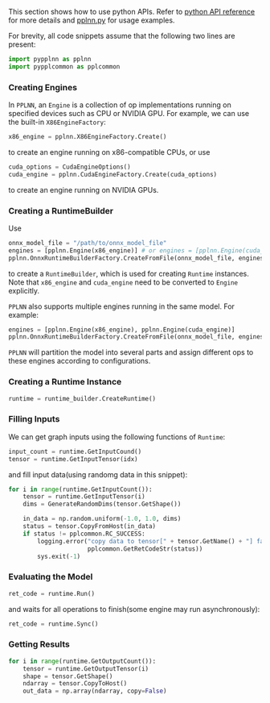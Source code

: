 This section shows how to use python APIs. Refer to [python API reference](python-api-reference.md) for more details and [pplnn.py](../../tools/pplnn.py) for usage examples.

For brevity, all code snippets assume that the following two lines are present:

```python
import pypplnn as pplnn
import pypplcommon as pplcommon
```

### Creating Engines

In `PPLNN`, an `Engine` is a collection of op implementations running on specified devices such as CPU or NVIDIA GPU. For example, we can use the built-in `X86EngineFactory`:

```python
x86_engine = pplnn.X86EngineFactory.Create()
```

to create an engine running on x86-compatible CPUs, or use

```python
cuda_options = CudaEngineOptions()
cuda_engine = pplnn.CudaEngineFactory.Create(cuda_options)
```

to create an engine running on NVIDIA GPUs.

### Creating a RuntimeBuilder

Use

```python
onnx_model_file = "/path/to/onnx_model_file"
engines = [pplnn.Engine(x86_engine)] # or engines = [pplnn.Engine(cuda_engine)]
pplnn.OnnxRuntimeBuilderFactory.CreateFromFile(onnx_model_file, engines)
```

to create a `RuntimeBuilder`, which is used for creating `Runtime` instances. Note that `x86_engine` and `cuda_engine` need to be converted to `Engine` explicitly.

`PPLNN` also supports multiple engines running in the same model. For example:

```python
engines = [pplnn.Engine(x86_engine), pplnn.Engine(cuda_engine)]
pplnn.OnnxRuntimeBuilderFactory.CreateFromFile(onnx_model_file, engines)
```

`PPLNN` will partition the model into several parts and assign different ops to these engines according to configurations.

### Creating a Runtime Instance

```python
runtime = runtime_builder.CreateRuntime()
```

### Filling Inputs

We can get graph inputs using the following functions of `Runtime`:

```python
input_count = runtime.GetInputCound()
tensor = runtime.GetInputTensor(idx)
```

and fill input data(using randomg data in this snippet):

```python
for i in range(runtime.GetInputCount()):
    tensor = runtime.GetInputTensor(i)
    dims = GenerateRandomDims(tensor.GetShape())

    in_data = np.random.uniform(-1.0, 1.0, dims)
    status = tensor.CopyFromHost(in_data)
    if status != pplcommon.RC_SUCCESS:
        logging.error("copy data to tensor[" + tensor.GetName() + "] failed: " +
                      pplcommon.GetRetCodeStr(status))
        sys.exit(-1)
```

### Evaluating the Model

```python
ret_code = runtime.Run()
```

and waits for all operations to finish(some engine may run asynchronously):

```python
ret_code = runtime.Sync()
```

### Getting Results

```python
for i in range(runtime.GetOutputCount()):
    tensor = runtime.GetOutputTensor(i)
    shape = tensor.GetShape()
    ndarray = tensor.CopyToHost()
    out_data = np.array(ndarray, copy=False)
```
